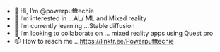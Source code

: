 - 👋 Hi, I’m @powerpufftechie
- 👀 I’m interested in ...AL/ ML and Mixed reality
- 🌱 I’m currently learning ...Stable diffusion 
- 💞️ I’m looking to collaborate on ... mixed reality apps using Quest pro
- 📫 How to reach me ...https://linktr.ee/Powerpufftechie

<!---
powerpufftechie/powerpufftechie is a ✨ special ✨ repository because its `README.md` (this file) appears on your GitHub profile.
You can click the Preview link to take a look at your changes.
--->
